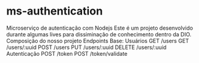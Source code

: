 # ms-authentication
Microserviço de autenticação com Nodejs Este é um projeto desenvolvido durante algumas lives para dissiminação de conhecimento dentro da DIO. Composição do nosso projeto Endpoints Base: Usuários GET /users GET /users/:uuid POST /users PUT /users/:uuid DELETE /users/:uuid Autenticação POST /token POST /token/validate

